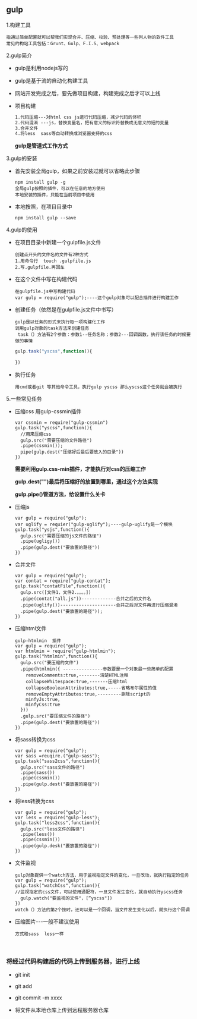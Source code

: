 ## gulp

1.构建工具

```
指通过简单配置就可以帮我们实现合并、压缩、校验、预处理等一些列人物的软件工具
常见的构站工具包括：Grunt、Gulp、F.I.S、webpack
```

2.gulp简介

- gulp是利用nodejs写的

- gulp是基于流的自动化构建工具

- 网站开发完成之后，要先做项目构建，构建完成之后才可以上线

- 项目构建

  ```html
  1.代码压缩---对html css js进行代码压缩，减少代码的体积
  2.代码混淆 ---js，替换变量名，把有意义的标识符替换成无意义的短的变量
  3.合并文件
  4.将less  sass等自动转换成浏览器支持的css
  ```

  **gulp是管道式工作方式**

3.gulp的安装

- 首先安装全局gulp，如果之前安装过就可以省略此步骤

  ```
  npm install gulp -g
  全局gulp按照的插件，可以在任意的地方使用
  本地安装的插件，只能在当前项目中使用
  ```

- 本地按照，在项目目录中

  ```
  npm install gulp --save
  ```



4.gulp的使用

- 在项目目录中新建一个gulpfile.js文件

  ```
  创建点开头的文件名的文件有2种方式
  1.用命令行  touch .gulpfile.js
  2.写.gulpfile.再回车
  ```

- 在这个文件中写在构建代码

  ```
  在gulpfile.js中写构建代码
  var gulp = require("gulp");----这个gulp对象可以配合插件进行构建工作
  ```

- 创建任务（依然是在gulpfile.js文件中书写）

  ```
  gulp是以任务的形式来执行每一项构建化工作
  调用gulp对象的task方法来创建任务
   task（）方法有2个参数：参数1--任务名称；参数2---回调函数，执行该任务的时候要做的事情
  ```

  ```javascript
  gulp.task("yscss",function(){
    
  })
  ```

- 执行任务

  ```
  用cmd或者git 等其他命令工具，执行gulp yscss 那么yscss这个任务就会被执行
  ```


5.一些常见任务

- 压缩css   用gulp-cssmin插件

  ```
  var cssmin = require("gulp-cssmin")
  gulp.task("yscss",function(){
    //用来压缩css
    gulp.src("需要压缩的文件路径")
    .pipe(cssmin());
    pipe(gulp.dest("压缩好后最后要放入的目录"))
  })
  ```

  **需要利用gulp.css-min插件，才能执行对css的压缩工作**

  **gulp.dest("")最后将压缩好的放置到哪里，通过这个方法实现**

  **gulp.pipe()管道方法，给设置什么关卡**


- 压缩js

  ```
  var gulp = require("gulp");
  var uglify = requier("gulp-uglify");----gulp-uglify是一个模块
  gulp.task("ysjs",function(){
    gulp.src("需要压缩的js文件的路径")
    .pipe(ugligy())
    .pipe(gulp.dest("要放置的路径"))
  })
  ```

- 合并文件

  ```
  var gulp = require("gulp");
  var contat = require("gulp-contat");
  gulp.task("contatFile",function(){
    gulp.src([文件1，文件2.。。。。])
    .pipe(contat("all.js"))-------------合并之后的文件名
    .pipe(uglify())---------------------合并之后对文件再进行压缩混淆
    .pipe(gulp.dest("要放置的路径"));
  })
  ```

- 压缩html文件

  ```
  gulp-htmlmin  插件
  var gulp = require("gulp");
  var htmlmin = require("gulp-htmlmin");
  gulp.task("htmlmin",function(){
    gulp.src("要压缩的文件")
    .pipe(htmlmin({ ---------------参数要是一个对象最一些简单的配置
      removeComments:true,--------清楚HTML注释
      collapseWhitespace:true,-------压缩html
      collapseBooleanAttributes:true,-----省略布尔属性的值
      removeEmptyAttributes:true,---------删除script的
      minfyJs:true,
      minfyCss:true
    }))
    .gulp.src("要压缩文件的路径")
    .pipe(gulp.dest("要放置的路径"))
  })
  ```

- 将sass转换为css

  ```
  var gulp = require("gulp");
  var sass =reuqire.("gulp-sass");
  gulp.task("sass2css",function(){
    gulp.src("sass文件的路径")
    .pipe(sass())
    .pipe(cssmin())
    .pipe(gulp.dest("要放置的路径"))
  })
  ```

- 将less转换为css

  ```
  var gulp = require("gulp");
  var less = require("gulp-less");
  gulp.task("less2css",function(){
    gulp.src("less文件的路径")
    .pipe(less())
    .pipe(cssmin())
    .pipe(gulp.desk("要放置的路径"))
  })
  ```

- 文件监视

  ```
  gulp对象提供一个watch方法，用于监视指定文件的变化，一旦改动，就执行指定的任务
  var gulp = require("gulp");
  gulp.task("watchCss",function(){
  //监视指定的css文件，可以使用通配符，一旦文件发生变化，就自动执行yscss任务
    gulp.watch("要监视的文件"，[“yscss"])
  })
  watch（）方法的第2个按时，还可以是一个回调，当文件发生变化以后，就执行这个回调
  ```

- 压缩图片---一般不建议使用

  ```
  方式和sass  less一样
  ```

  ​




### 将经过代码构建后的代码上传到服务器，进行上线

- git init

- git add

- git commit -m xxxx

- 将文件从本地仓库上传到远程服务器仓库

  ```

  ```

  ​







